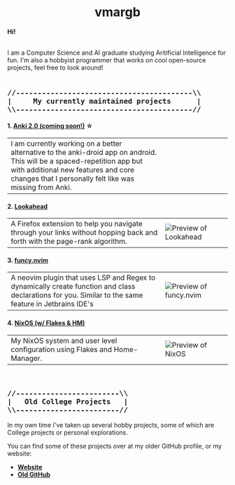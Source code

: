 <h1 align=center>vmargb</h1>
<strong>Hi!</strong>

<br  />
<br  />

<p>I am a Computer Science and AI graduate studying Aritificial Intelligence for fun. I'm also a hobbyist programmer that works on cool open-source projects, feel free to look around!<br  />

<br  />

<h3>
<pre>
//-----------------------------------------\\
|&nbsp;&nbsp;&nbsp;&nbsp;&nbsp;My currently maintained projects&nbsp;&nbsp;&nbsp;&nbsp;&nbsp;&nbsp;|
\\-----------------------------------------//
</pre>
</h3>
   
<h4>1. <a href="">Anki 2.0 (coming soon!)</a> ☆</h4>
<table>
   <tr>
      <td width="70%">
         I am currently working on a better alternative to the anki-droid app on android. This will be a spaced-repetition app but with additional new features and core changes that I personally felt like was missing from Anki.
      </td>
      <td width="30%">
         <img align=center src="" alt="" />
      </td>
   </tr>
</table>



<h4>2. <a href="https://github.com/vmargb/lookahead">Lookahead</a></h4>
<table>
   <tr>
      <td width="70%">
         A Firefox extension to help you navigate through your links without hopping back and forth with the page-rank algorithm.
      </td>
      <td width="30%">
         <img align=center src="" alt="Preview of Lookahead" />
      </td>
   </tr>
</table>

<h4>3. <a href="https://github.com/vmargb/funcy.nvim">funcy.nvim</a></h4>
<table>
   <tr>
      <td width="70%">
         A neovim plugin that uses LSP and Regex to dynamically create function and class declarations for you. Similar to the same feature in Jetbrains IDE's
      </td>
      <td width="30%">
         <img align=center src="" alt="Preview of funcy.nvim" />
      </td>
   </tr>
</table>

<h4>4. <a href="https://github.com/vmargb/nixos-config">NixOS (w/ Flakes & HM)</a></h4>
<table>
   <tr>
      <td width="70%">
         My NixOS system and user level configuration using Flakes and Home-Manager.
      </td>
      <td width="30%">
         <img align=center src="" alt="Preview of NixOS" />
      </td>
   </tr>
</table>

<br  />

<h3>
<pre>
//------------------------\\
|&nbsp;&nbsp;&nbsp;Old College Projects&nbsp;&nbsp;&nbsp;|
\\------------------------//
</pre>
</h3>

<p>In my own time I've taken up several hobby projects, some of which are College projects or personal explorations.</p>
<p>You can find some of these projects over at my older GitHub profile, or my website:</p>

<ul>
   <li><a href="https://vmargb.github.io/"><strong>Website</strong></a></li>
   <li><a href="https://github.com/physicsKnight"><strong>Old GitHub</strong></a></li>
</ul>
